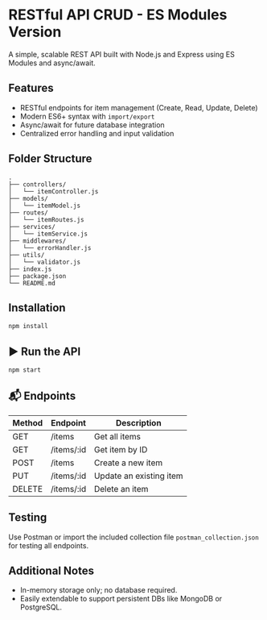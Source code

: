 # RESTful API CRUD - ES Modules Version

A simple, scalable REST API built with Node.js and Express using ES Modules and async/await.

## Features
- RESTful endpoints for item management (Create, Read, Update, Delete)
- Modern ES6+ syntax with `import/export`
- Async/await for future database integration
- Centralized error handling and input validation

## Folder Structure

```
.
├── controllers/
│   └── itemController.js
├── models/
│   └── itemModel.js
├── routes/
│   └── itemRoutes.js
├── services/
│   └── itemService.js
├── middlewares/
│   └── errorHandler.js
├── utils/
│   └── validator.js
├── index.js
├── package.json
└── README.md
```

## Installation

```bash
npm install
```

## ▶️ Run the API

```bash
npm start
```

## 📬 Endpoints

| Method | Endpoint      | Description             |
|--------|---------------|-------------------------|
| GET    | /items        | Get all items           |
| GET    | /items/:id    | Get item by ID          |
| POST   | /items        | Create a new item       |
| PUT    | /items/:id    | Update an existing item |
| DELETE | /items/:id    | Delete an item          |

##  Testing

Use Postman or import the included collection file `postman_collection.json` for testing all endpoints.

## Additional Notes

- In-memory storage only; no database required.
- Easily extendable to support persistent DBs like MongoDB or PostgreSQL.
